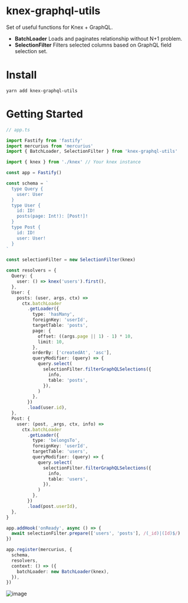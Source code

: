 # knex-graphql-utils

Set of useful functions for Knex + GraphQL.

- **BatchLoader** Loads and paginates relationship without N+1 problem.
- **SelectionFilter** Filters selected columns based on GraphQL field selection set.

# Install

```
yarn add knex-graphql-utils
```

# Getting Started

```typescript
// app.ts

import Fastify from 'fastify'
import mercurius from 'mercurius'
import { BatchLoader, SelectionFilter } from 'knex-graphql-utils'

import { knex } from './knex' // Your knex instance

const app = Fastify()

const schema = `
  type Query {
    user: User
  }
  type User {
    id: ID!
    posts(page: Int!): [Post!]!
  }
  type Post {
    id: ID!
    user: User!
  }
`

const selectionFilter = new SelectionFilter(knex)

const resolvers = {
  Query: {
    user: () => knex('users').first(),
  },
  User: {
    posts: (user, args, ctx) =>
      ctx.batchLoader
        .getLoader({
          type: 'hasMany',
          foreignKey: 'userId',
          targetTable: 'posts',
          page: {
            offset: ((args.page || 1) - 1) * 10,
            limit: 10,
          },
          orderBy: ['createdAt', 'asc'],
          queryModifier: (query) => {
            query.select(
              selectionFilter.filterGraphQLSelections({
                info,
                table: 'posts',
              }),
            )
          },
        })
        .load(user.id),
  },
  Post: {
    user: (post, _args, ctx, info) =>
      ctx.batchLoader
        .getLoader({
          type: 'belongsTo',
          foreignKey: 'userId',
          targetTable: 'users',
          queryModifier: (query) => {
            query.select(
              selectionFilter.filterGraphQLSelections({
                info,
                table: 'users',
              }),
            )
          },
        })
        .load(post.userId),
  },
}

app.addHook('onReady', async () => {
  await selectionFilter.prepare(['users', 'posts'], /(_id)|(Id)$/)
})

app.register(mercurius, {
  schema,
  resolvers,
  context: () => ({
    batchLoader: new BatchLoader(knex),
  }),
})
```

![image](https://user-images.githubusercontent.com/10719495/126866590-f28ca719-7868-46a7-a65e-d9723560d8b7.png)
